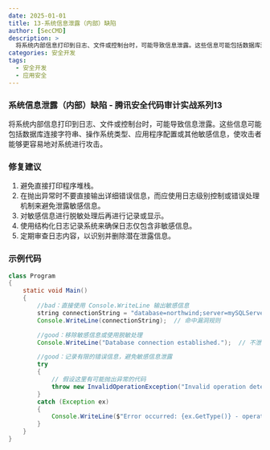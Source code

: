 ```yaml
---
date: 2025-01-01
title: 13-系统信息泄露（内部）缺陷
author: [SecCMD]
description: >
  将系统内部信息打印到日志、文件或控制台时，可能导致信息泄露。这些信息可能包括数据库连接字符串、操作系统类型、应用程序配置或其他敏感信息，使攻击者能够更容易地对系统进行攻击。
categories: 安全开发
tags:
  - 安全开发
  - 应用安全
---
```


### 系统信息泄露（内部）缺陷 - 腾讯安全代码审计实战系列13

将系统内部信息打印到日志、文件或控制台时，可能导致信息泄露。这些信息可能包括数据库连接字符串、操作系统类型、应用程序配置或其他敏感信息，使攻击者能够更容易地对系统进行攻击。

### 修复建议

1. 避免直接打印程序堆栈。 
2. 在抛出异常时不要直接输出详细错误信息，而应使用日志级别控制或错误处理机制来避免泄露敏感信息。 
3. 对敏感信息进行脱敏处理后再进行记录或显示。 
4. 使用结构化日志记录系统来确保日志仅包含非敏感信息。 
5. 定期审查日志内容，以识别并删除潜在泄露信息。

### 示例代码

```java
class Program
{
    static void Main()
    {
        //bad：直接使用 Console.WriteLine 输出敏感信息
        string connectionString = "database=northwind;server=mySQLServer...";
        Console.WriteLine(connectionString);  // 命中漏洞规则

        //good：移除敏感信息或使用脱敏处理
        Console.WriteLine("Database connection established.");  // 不泄露敏感信息

        //good：记录有限的错误信息，避免敏感信息泄露
        try
        {
            // 假设这里有可能抛出异常的代码
            throw new InvalidOperationException("Invalid operation detected");
        }
        catch (Exception ex)
        {
            Console.WriteLine($"Error occurred: {ex.GetType()} - operation could not be completed.");  // 仅记录有限的非敏感错误信息
        }
    }
}
```